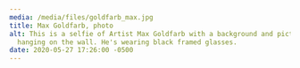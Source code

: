 ```yaml
---
media: /media/files/goldfarb_max.jpg
title: Max Goldfarb, photo
alt: This is a selfie of Artist Max Goldfarb with a background and pictures
  hanging on the wall. He's wearing black framed glasses.
date: 2020-05-27 17:26:00 -0500
---
```

